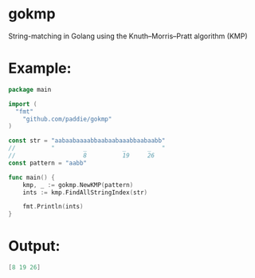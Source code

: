 gokmp
=====

String-matching in Golang using the Knuth–Morris–Pratt algorithm (KMP)

Example:
========
```Go
package main

import (
  "fmt"
	"github.com/paddie/gokmp"
)

const str = "aabaabaaaabbaabaabaaabbaabaabb"
//          "        _          _      _   "
//                   8          19     26
const pattern = "aabb"

func main() {
	kmp, _ := gokmp.NewKMP(pattern)
	ints := kmp.FindAllStringIndex(str)

	fmt.Println(ints)
}
```
Output:
=======
```Go
[8 19 26]
```